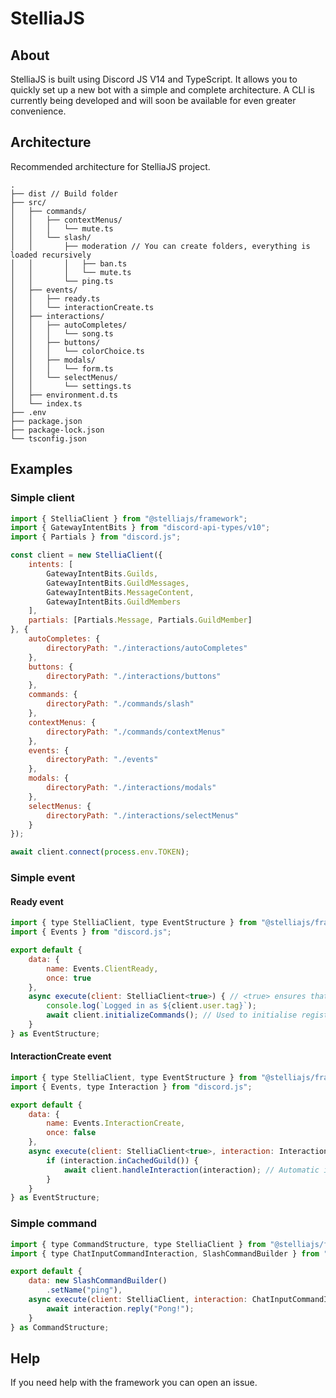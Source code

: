 # StelliaJS

## About

StelliaJS is built using Discord JS V14 and TypeScript. It allows you to quickly set up a new bot with a simple and complete architecture.
A CLI is currently being developed and will soon be available for even greater convenience.

## Architecture
Recommended architecture for StelliaJS project.
```
.
├── dist // Build folder
├── src/
│   ├── commands/
│   │   ├── contextMenus/
│   │   │   └── mute.ts
│   │   └── slash/
│   │       ├── moderation // You can create folders, everything is loaded recursively
│   │       │   ├── ban.ts
│   │       │   └── mute.ts
│   │       └── ping.ts
│   ├── events/
│   │   ├── ready.ts
│   │   └── interactionCreate.ts
│   ├── interactions/
│   │   ├── autoCompletes/
│   │   │   └── song.ts
│   │   ├── buttons/
│   │   │   └── colorChoice.ts
│   │   ├── modals/
│   │   │   └── form.ts
│   │   └── selectMenus/
│   │       └── settings.ts
│   ├── environment.d.ts
│   └── index.ts
├── .env
├── package.json
├── package-lock.json
└── tsconfig.json
```
## Examples

### Simple client

```js
import { StelliaClient } from "@stelliajs/framework";
import { GatewayIntentBits } from "discord-api-types/v10";
import { Partials } from "discord.js";

const client = new StelliaClient({
    intents: [
        GatewayIntentBits.Guilds, 
        GatewayIntentBits.GuildMessages,
        GatewayIntentBits.MessageContent,
        GatewayIntentBits.GuildMembers
    ],
    partials: [Partials.Message, Partials.GuildMember]
}, {
    autoCompletes: {
        directoryPath: "./interactions/autoCompletes"
    },
    buttons: {
        directoryPath: "./interactions/buttons"
    },
    commands: {
        directoryPath: "./commands/slash"
    },
    contextMenus: {
        directoryPath: "./commands/contextMenus"
    },
    events: {
        directoryPath: "./events"
    },
    modals: {
        directoryPath: "./interactions/modals"
    },
    selectMenus: {
        directoryPath: "./interactions/selectMenus"
    }
});

await client.connect(process.env.TOKEN);
```

### Simple event

#### Ready event
```js
import { type StelliaClient, type EventStructure } from "@stelliajs/framework";
import { Events } from "discord.js";

export default {
    data: {
        name: Events.ClientReady,
        once: true
    },
    async execute(client: StelliaClient<true>) { // <true> ensures that the client is Ready
        console.log(`Logged in as ${client.user.tag}`);
        await client.initializeCommands(); // Used to initialise registered commands
    }
} as EventStructure;
```

#### InteractionCreate event
```js
import { type StelliaClient, type EventStructure } from "@stelliajs/framework";
import { Events, type Interaction } from "discord.js";

export default {
    data: {
        name: Events.InteractionCreate,
        once: false
    },
    async execute(client: StelliaClient<true>, interaction: Interaction) {
        if (interaction.inCachedGuild()) {
            await client.handleInteraction(interaction); // Automatic interaction handling
        }
    }
} as EventStructure;
```

### Simple command

```js
import { type CommandStructure, type StelliaClient } from "@stelliajs/framework";
import { type ChatInputCommandInteraction, SlashCommandBuilder } from "discord.js";

export default {
    data: new SlashCommandBuilder()
        .setName("ping"),
    async execute(client: StelliaClient, interaction: ChatInputCommandInteraction<"cached">) { // All interactions are cached
        await interaction.reply("Pong!");
    }
} as CommandStructure;
```


## Help

If you need help with the framework you can open an issue.
